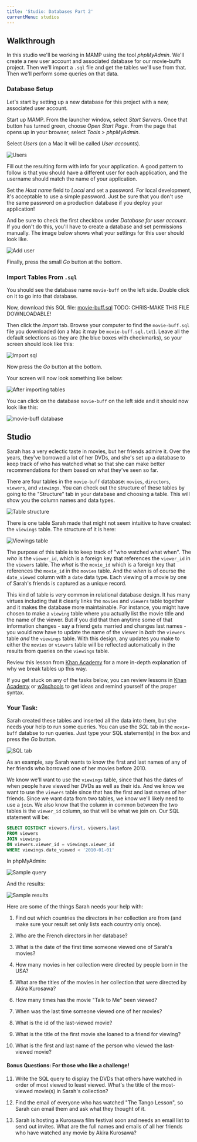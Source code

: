 ```yaml
---
title: 'Studio: Databases Part 2'
currentMenu: studios
---
```


## Walkthrough

In this studio we'll be working in MAMP using the tool *phpMyAdmin*. We'll create a new user account and associated database for our movie-buffs project. Then we'll import a `.sql` file and get the tables we'll use from that. Then we'll perform some queries on that data.

### Database Setup

Let's start by setting up a new database for this project with a new, associated user account.

Start up MAMP. From the launcher window, select *Start Servers*. Once that button has turned green, choose *Open Start Page*. From the page that opens up in your browser, select *Tools > phpMyAdmin*.

Select *Users* (on a Mac it will be called *User accounts*).

![Users](images/mamp-user.png)

Fill out the resulting form with info for your application. A good pattern to follow is that you should have a different user for each application, and the username should match the name of your application.

Set the *Host name* field to *Local* and set a password. For local development, it's acceptable to use a simple password. Just be sure that you don't use the same password on a production database if you deploy your application!

And be sure to check the first checkbox under *Database for user account*. If you don't do this, you'll have to create a database and set permissions manually. The image below shows what your settings for this user should look like.

![Add user](images/mamp-user-add.png)

Finally, press the small *Go* button at the bottom. 

### Import Tables From `.sql`

You should see the database name `movie-buff` on the left side. Double click on it to go into that database. 

Now, download this SQL file: [movie-buff.sql](downloads/movie-buff.sql) TODO: CHRIS-MAKE THIS FILE DOWNLOADABLE!

Then click the *Import* tab. Browse your computer to find the `movie-buff.sql` file you downloaded (on a Mac it may be `movie-buff.sql.txt`). Leave all the default selections as they are (the blue boxes with checkmarks), so your screen should look like this: 

![Import sql](images/import.png)

Now press the *Go* button at the bottom.

Your screen will now look something like below:

![After importing tables](images/after-import.png)

You can click on the database `movie-buff` on the left side and it should now look like this:

![movie-buff database](images/movie-buff-db.png)

## Studio

Sarah has a very eclectic taste in movies, but her friends admire it. Over the years, they've borrowed a lot of her DVDs, and she's set up a database to keep track of who has watched what so that she can make better recommendations for them based on what they've seen so far. 

There are four tables in the `movie-buff` database: `movies`, `directors`, `viewers`, and `viewings`. You can check out the structure of these tables by going to the "Structure" tab in your database and choosing a table. This will show you the column names and data types.

![Table structure](images/structure.png)

There is one table Sarah made that might not seem intuitive to have created: the `viewings` table. The structure of it is here: 

![Viewings table](images/viewings.png)

The purpose of this table is to keep track of "who watched what when". The *who* is the `viewer_id`, which is a foreign key that references the `viewer_id` in the `viewers` table. The *what* is the `movie_id` which is a foreign key that references the `movie_id` in the `movies` table. And the *when* is of course the `date_viewed` column with a `date` data type. Each viewing of a movie by one of Sarah's friends is captured as a unique record. 

This kind of table is very common in relational database design. It has many virtues including that it clearly links the `movies` and `viewers` table together and it makes the database more maintainable. For instance, you might have chosen to make a `viewing` table where you actually list the movie title and the name of the viewer. But if you did that then anytime some of that information changes - say a friend gets married and changes last names - you would now have to update the name of the viewer in *both* the `viewers` table *and* the `viewings` table. With this design, any updates you make to either the `movies` or `viewers` table will be reflected automatically in the results from queries on the `viewings` table.

Review this lesson from [Khan Academy](https://www.khanacademy.org/computing/computer-programming/sql/relational-queries-in-sql/a/splitting-data-into-related-tables) for a more in-depth explanation of why we break tables up this way.

If you get stuck on any of the tasks below, you can review lessons in [Khan Academy](https://www.khanacademy.org/computing/computer-programming/sql) or [w3schools](https://www.w3schools.com/sql/default.asp) to get ideas and remind yourself of the proper syntax.

### Your Task: 

Sarah created these tables and inserted all the data into them, but she needs your help to run some queries. You can use the *SQL* tab in the `movie-buff` databse to run queries. Just type your SQL statement(s) in the box and press the *Go* button.

![SQL tab](images/sql.png)

As an example, say Sarah wants to know the first and last names of any of her friends who borrowed one of her movies before 2010. 

We know we'll want to use the `viewings` table, since that has the dates of when people have viewed her DVDs as well as their ids. And we know we want to use the `viewers` table since that has the first and last names of her friends. Since we want data from two tables, we know we'll likely need to use a `join`. We also know that the column in common between the two tables is the `viewer_id` column, so that will be what we join on. Our SQL statement will be:

```sql
SELECT DISTINCT viewers.first, viewers.last 
FROM viewers
JOIN viewings 
ON viewers.viewer_id = viewings.viewer_id
WHERE viewings.date_viewed < '2010-01-01'
```

In phpMyAdmin:

![Sample query](images/sample-query.png)

And the results:

![Sample results](images/sample-results.png)

Here are some of the things Sarah needs your help with:

1. Find out which countries the directors in her collection are from (and make sure your result set only lists each country only once).

2. Who are the French directors in her database?

3. What is the date of the first time someone viewed one of Sarah's movies?

4. How many movies in her collection were directed by people born in the USA?

5. What are the titles of the movies in her collection that were directed by Akira Kurosawa?

6. How many times has the movie "Talk to Me" been viewed?

7. When was the last time someone viewed one of her movies?

8. What is the id of the last-viewed movie?

9. What is the title of the first movie she loaned to a friend for viewing? 

10. What is the first and last name of the person who viewed the last-viewed movie?


#### Bonus Questions: For those who like a challenge!

11. Write the SQL query to display the DVDs that others have watched in order of most viewed to least viewed. What's the title of the most-viewed movie(s) in Sarah's collection? 

12. Find the email of everyone who has watched "The Tango Lesson", so Sarah can email them and ask what they thought of it.

13. Sarah is hosting a Kurosawa film festival soon and needs an email list to send out invites. What are the full names and emails of all her friends who have watched any movie by Akira Kurosawa?



